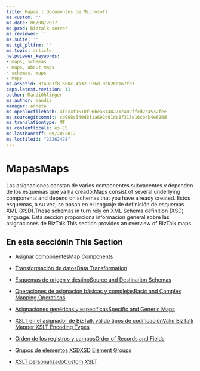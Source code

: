 ```yaml
---
title: Mapas | Documentos de Microsoft
ms.custom: ''
ms.date: 06/08/2017
ms.prod: biztalk-server
ms.reviewer: ''
ms.suite: ''
ms.tgt_pltfrm: ''
ms.topic: article
helpviewer_keywords:
- maps, schemas
- maps, about maps
- schemas, maps
- maps
ms.assetid: 37a983f8-680c-4b32-926d-0bb26e167fd3
caps.latest.revision: 11
author: MandiOhlinger
ms.author: mandia
manager: anneta
ms.openlocfilehash: afcc4f1510f96bea8148271ca02ffcd2c4532fee
ms.sourcegitcommit: cb908c540d8f1a692d01dc8f313e16cb4b4e696d
ms.translationtype: MT
ms.contentlocale: es-ES
ms.lasthandoff: 09/20/2017
ms.locfileid: "22262428"
---
```

# <a name="maps"></a><span data-ttu-id="7ffad-102">Mapas</span><span class="sxs-lookup"><span data-stu-id="7ffad-102">Maps</span></span>
<span data-ttu-id="7ffad-103">Las asignaciones constan de varios componentes subyacentes y dependen de los esquemas que ya ha creado.</span><span class="sxs-lookup"><span data-stu-id="7ffad-103">Maps consist of several underlying components and depend on schemas that you have already created.</span></span> <span data-ttu-id="7ffad-104">Estos esquemas, a su vez, se basan en el lenguaje de definición de esquemas XML (XSD).</span><span class="sxs-lookup"><span data-stu-id="7ffad-104">These schemas in turn rely on XML Schema definition (XSD) language.</span></span> <span data-ttu-id="7ffad-105">Esta sección proporciona información general sobre las asignaciones de BizTalk.</span><span class="sxs-lookup"><span data-stu-id="7ffad-105">This section provides an overview of BizTalk maps.</span></span>  
  
## <a name="in-this-section"></a><span data-ttu-id="7ffad-106">En esta sección</span><span class="sxs-lookup"><span data-stu-id="7ffad-106">In This Section</span></span>  
  
-   [<span data-ttu-id="7ffad-107">Asignar componentes</span><span class="sxs-lookup"><span data-stu-id="7ffad-107">Map Components</span></span>](../core/map-components.md)  
  
-   [<span data-ttu-id="7ffad-108">Transformación de datos</span><span class="sxs-lookup"><span data-stu-id="7ffad-108">Data Transformation</span></span>](../core/data-transformation.md)  
  
-   [<span data-ttu-id="7ffad-109">Esquemas de origen y destino</span><span class="sxs-lookup"><span data-stu-id="7ffad-109">Source and Destination Schemas</span></span>](../core/source-and-destination-schemas.md)  
  
-   [<span data-ttu-id="7ffad-110">Operaciones de asignación básicas y complejas</span><span class="sxs-lookup"><span data-stu-id="7ffad-110">Basic and Complex Mapping Operations</span></span>](../core/basic-and-complex-mapping-operations.md)  
  
-   [<span data-ttu-id="7ffad-111">Asignaciones genéricas y específicas</span><span class="sxs-lookup"><span data-stu-id="7ffad-111">Specific and Generic Maps</span></span>](../core/specific-and-generic-maps.md)  
  
-   [<span data-ttu-id="7ffad-112">XSLT en el asignador de BizTalk válido tipos de codificación</span><span class="sxs-lookup"><span data-stu-id="7ffad-112">Valid BizTalk Mapper XSLT Encoding Types</span></span>](../core/valid-biztalk-mapper-xslt-encoding-types.md)  
  
-   [<span data-ttu-id="7ffad-113">Orden de los registros y campos</span><span class="sxs-lookup"><span data-stu-id="7ffad-113">Order of Records and Fields</span></span>](../core/order-of-records-and-fields.md)  
  
-   [<span data-ttu-id="7ffad-114">Grupos de elementos XSD</span><span class="sxs-lookup"><span data-stu-id="7ffad-114">XSD Element Groups</span></span>](../core/xsd-element-groups.md)  
  
-   [<span data-ttu-id="7ffad-115">XSLT personalizado</span><span class="sxs-lookup"><span data-stu-id="7ffad-115">Custom XSLT</span></span>](../core/custom-xslt.md)